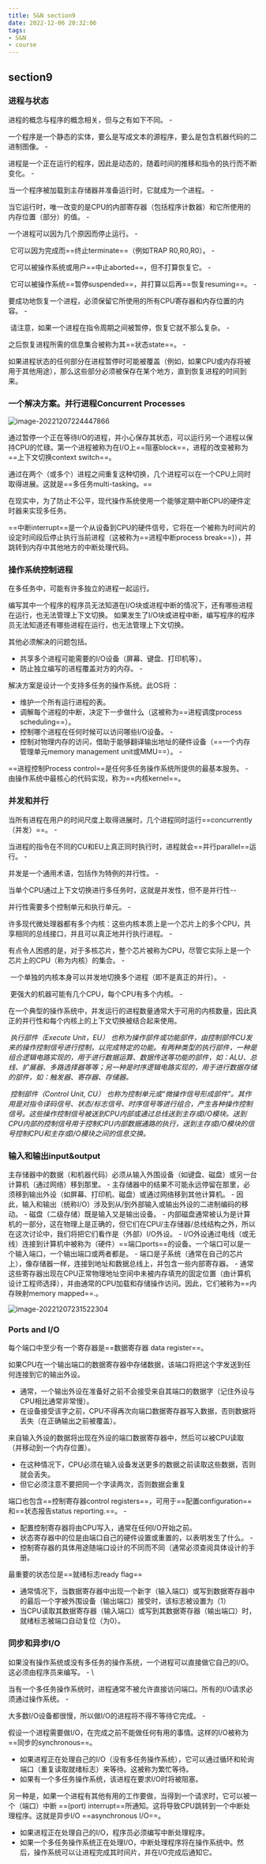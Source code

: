 ```yaml
---
title: S&N section9
date: 2022-12-06 20:32:06
tags:
- S&N
- course
---
```


## section9

### 进程与状态

进程的概念与程序的概念相关，但与之有如下不同。 - 

​	一个程序是一个静态的实体，要么是写成文本的源程序，要么是包含机器代码的二进制图像。 - 

​	进程是一个正在运行的程序，因此是动态的，随着时间的推移和指令的执行而不断变化。 - 

当一个程序被加载到主存储器并准备运行时，它就成为一个进程。 - 

当它运行时，唯一改变的是CPU的内部寄存器（包括程序计数器）和它所使用的内存位置（部分）的值。 - 

一个进程可以因为几个原因而停止运行。 - 

​	它可以因为完成而==终止terminate==（例如TRAP R0,R0,R0）。 - 

​	它可以被操作系统或用户==中止aborted==，但不打算恢复它。 - 

​	它可以被操作系统==暂停suspended==，并打算以后再==恢复resuming==。 - 

​	要成功地恢复一个进程，必须保留它所使用的所有CPU寄存器和内存位置的内容。 - 

​	请注意，如果一个进程在指令周期之间被暂停，恢复它就不那么复杂。 - 

之后恢复进程所需的信息集合被称为其==状态state==。 - 

如果进程状态的任何部分在进程暂停时可能被覆盖（例如，如果CPU或内存将被用于其他用途），那么这些部分必须被保存在某个地方，直到恢复进程的时间到来。

### 一个解决方案。并行进程Concurrent Processes

![image-20221207224447866](S-N-section9/image-20221207224447866.png)

通过暂停一个正在等待I/O的进程，并小心保存其状态，可以运行另一个进程以保持CPU的忙碌。第一个进程被称为在I/O上==阻塞block==，进程的改变被称为==上下文切换context switch==。

通过在两个（或多个）进程之间重复这种切换，几个进程可以在一个CPU上同时取得进展。这就是==多任务multi-tasking。==

​	在现实中，为了防止不公平，现代操作系统使用一个能够定期中断CPU的硬件定时器来实现多任务。 

​	==中断interrupt==是一个从设备到CPU的硬件信号，它将在一个被称为时间片的设定时间段后停止执行当前进程（这被称为==进程中断process break==)），并跳转到内存中其他地方的中断处理代码。

### 操作系统控制进程

在多任务中，可能有许多独立的进程一起运行。 

​	编写其中一个程序的程序员无法知道在I/O块或进程中断的情况下，还有哪些进程在运行，也无法管理上下文切换。 如果发生了I/O块或进程中断，编写程序的程序员无法知道还有哪些进程在运行，也无法管理上下文切换。 

其他必须解决的问题包括。 

- 共享多个进程可能需要的I/O设备（屏幕、键盘、打印机等）。 
- 防止独立编写的进程覆盖对方的内存。 - 

解决方案是设计一个支持多任务的操作系统。此OS将 ：

- 维护一个所有运行进程的表。
- 调解每个进程的中断，决定下一步做什么（这被称为==进程调度process scheduling==）。 
-  控制哪个进程在任何时候可以访问哪些I/O设备。 - 
- 控制对物理内存的访问，借助于能够翻译输出地址的硬件设备（==一个内存管理单元memory management unit或MMU==）。 - 

==进程控制Process control==是任何多任务操作系统所提供的最基本服务。 - 由操作系统中最核心的代码实现，称为==内核kernel==。

### 并发和并行 

当所有进程在用户的时间尺度上取得进展时，几个进程同时运行==concurrently（并发）==。 - 

当进程的指令在不同的CU和EU上真正同时执行时，进程就会==并行parallel==运行。 - 

并发是一个通用术语，包括作为特例的并行性。 - 

​	当单个CPU通过上下文切换进行多任务时，这就是并发性，但不是并行性--

并行性需要多个控制单元和执行单元。 - 

​	许多现代微处理器都有多个内核：这些内核本质上是一个芯片上的多个CPU，共享相同的总线接口，并且可以真正地并行执行进程。 - 

​	有点令人困惑的是，对于多核芯片，整个芯片被称为CPU，尽管它实际上是一个芯片上的CPU（称为内核）的集合。 - 

​	一个单独的内核本身可以并发地切换多个进程（即不是真正的并行）。 - 

​	更强大的机器可能有几个CPU，每个CPU有多个内核。 - 

在一个典型的操作系统中，并发运行的进程数量通常大于可用的内核数量，因此真正的并行性和每个内核上的上下文切换被结合起来使用。

​		*执行部件（Execute Unit，EU）  也称为操作部件或功能部件，由控制部件CU发来的操作控制信号进行控制，以完成特定的功能。有两种类型的执行部件，一种是组合逻辑电路实现的，用于进行数据运算、数据传送等功能的部件，如：ALU、总线、扩展器、多路选择器等等；另一种是时序逻辑电路实现的，用于进行数据存储的部件，如：触发器、寄存器、存储器。*

​	*控制部件（Control Unit, CU）  也称为控制单元或“微操作信号形成部件”。其作用是对指令译码信号、状态/标志信号、时序信号等进行组合，产生各种操作控制信号。这些操作控制信号被送到CPU内部或通过总线送到主存或I/O模块。送到CPU内部的控制信号用于控制CPU内部数据通路的执行，送到主存或I/O模块的信号控制CPU和主存或I/O模块之间的信息交换。*

### 输入和输出input&output

主存储器中的数据（和机器代码）必须从输入外围设备（如键盘、磁盘）或另一台计算机（通过网络）移到那里。 - 主存储器中的结果不可能永远停留在那里，必须移到输出外设（如屏幕、打印机、磁盘）或通过网络移到其他计算机。 - 因此，输入和输出（统称I/O）涉及到从/到外部输入或输出外设的二进制编码的移动。 - 磁盘（二级存储）既是输入又是输出设备。 - 内部磁盘通常被认为是计算机的一部分，这在物理上是正确的，但它们在CPU/主存储器/总线结构之外，所以在这次讨论中，我们将把它们看作是（外部）I/O外设。 - I/O外设通过电线（或无线）连接到计算机中被称为（硬件）==端口ports==的设备。一个端口可以是一个输入端口，一个输出端口或两者都是。 - 端口是子系统（通常在自己的芯片上），像存储器一样，连接到地址和数据总线上，并包含一些内部寄存器。 - 通常这些寄存器出现在CPU正常物理地址空间中未被内存填充的固定位置（由计算机设计工程师选择），并由通常的CPU加载和存储操作访问。因此，它们被称为==内存映射memory mapped==.。

![image-20221207231522304](S-N-section9/image-20221207231522304.png)

### Ports and I/O 

 每个端口中至少有一个寄存器是==数据寄存器 data register==。

如果CPU在一个输出端口的数据寄存器中存储数据，该端口将把这个字发送到任何连接到它的输出外设。

- 通常，一个输出外设在准备好之前不会接受来自其端口的数据字（记住外设与CPU相比通常非常慢）。
-  在设备接受该字之前，CPU不得再次向端口数据寄存器写入数据，否则数据将丢失（在正确输出之前被覆盖）。

 来自输入外设的数据将出现在外设的端口数据寄存器中，然后可以被CPU读取（并移动到一个内存位置）。 

 - 在这种情况下，CPU必须在输入设备发送更多的数据之前读取这些数据，否则就会丢失。
 -  但它必须注意不要把同一个字读两次，否则数据会重复 

端口也包含==控制寄存器control registers==，可用于==配置configuration==和==状态报告status reporting.==。 - 

 - 配置控制寄存器将由CPU写入，通常在任何I/O开始之前。
 - 状态寄存器中的位是由端口自己的硬件设置或重置的，以表明发生了什么。 -
 -  控制寄存器的具体用途随端口设计的不同而不同（通常必须查阅具体设计的手册。

最重要的状态位是==就绪标志ready flag== 

- 通常情况下，当数据寄存器中出现一个新字（输入端口）或写到数据寄存器中的最后一个字被外围设备（输出端口）接受时，该标志被设置为（1） 
- 当CPU读取其数据寄存器（输入端口）或写到其数据寄存器（输出端口）时，就绪标志被端口自动复位（为0）。

### 同步和异步I/O

如果没有操作系统或没有多任务的操作系统，一个进程可以直接做它自己的I/O。这必须由程序员来编写。 - \

当有一个多任务操作系统时，进程通常不被允许直接访问端口。所有的I/O请求必须通过操作系统。 - 

大多数I/O设备都很慢，所以做I/O的进程将不得不等待它完成。 - 

假设一个进程需要做I/O，在完成之前不能做任何有用的事情。这样的I/O被称为==同步的synchronous==。 		 

- 如果进程正在处理自己的I/O（没有多任务操作系统），它可以通过循环和轮询端口（重复读取就绪标志）来等待。这被称为繁忙等待。
- 如果有一个多任务操作系统，该进程在要求I/O时将被阻塞。 

另一种是，如果一个进程有其他有用的工作要做，当得到一个请求时，它可以被一个（端口）中断 ==(port) interrupt==所通知。这将导致CPU跳转到一个中断处理程序。这就是异步I/O ==asynchronous I/O==。 

- 如果进程正在处理自己的I/O，程序员必须编写中断处理程序。 
- 如果一个多任务操作系统正在处理I/O，中断处理程序将在操作系统中。然后，操作系统可以让进程完成其时间片，并在I/O完成后通知它。

